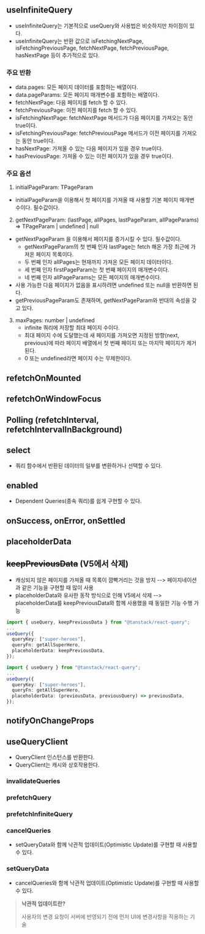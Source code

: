 ## useInfiniteQuery

- useInfiniteQuery는 기본적으로 useQuery와 사용법은 비슷하지만 차이점이 있다.
- useInfiniteQuery는 반환 값으로 isFetchingNextPage, isFetchingPreviousPage, fetchNextPage, fetchPreviousPage, hasNextPage 등이 추가적으로 있다.

### 주요 반환

- data.pages: 모든 페이지 데이터를 포함하는 배열이다.
- data.pageParams: 모든 페이지 매개변수를 포함하는 배열이다.
- fetchNextPage: 다음 페이지를 fetch 할 수 있다.
- fetchPreviousPage: 이전 페이지를 fetch 할 수 있다.
- isFetchingNextPage: fetchNextPage 메서드가 다음 페이지를 가져오는 동안 true이다.
- isFetchingPreviousPage: fetchPreviousPage 메서드가 이전 페이지를 가져오는 동안 true이다.
- hasNextPage: 가져올 수 있는 다음 페이지가 있을 경우 true이다.
- hasPreviousPage: 가져올 수 있는 이전 페이지가 있을 경우 true이다.

### 주요 옵션

1. initialPageParam: TPageParam

- initialPageParam을 이용해서 첫 페이지를 가져올 때 사용할 기본 페이지 매개변수이다. 필수값이다.

2. getNextPageParam: (lastPage, allPages, lastPageParam, allPageParams) => TPageParam | undefined | null

- getNextPageParam 을 이용해서 페이지를 증가시킬 수 있다. 필수값이다.
  - getNextPageParam의 첫 번째 인자 lastPage는 fetch 해온 가장 최근에 가져온 페이지 목록이다.
  - 두 번째 인자 allPages는 현재까지 가져온 모든 페이지 데이터이다.
  - 세 번째 인자 firstPageParam는 첫 번째 페이지의 매개변수이다.
  - 네 번째 인자 allPageParams는 모든 페이지의 매개변수이다.
- 사용 가능한 다음 페이지가 없음을 표시하려면 undefined 또는 null을 반환하면 된다.
- getPreviousPageParam도 존재하며, getNextPageParam와 반대의 속성을 갖고 있다.

3. maxPages: number | undefined
   - infinite 쿼리에 저장할 최대 페이지 수이다.
   - 최대 페이지 수에 도달했는데 새 페이지를 가져오면 지정된 방향(next, previous)에 따라 페이지 배열에서 첫 번째 페이지 또는 마지막 페이지가 제거된다.
   - 0 또는 undefined라면 페이지 수는 무제한이다.

## refetchOnMounted

## refetchOnWindowFocus

## Polling (refetchInterval, refetchIntervalInBackground)

## select

- 쿼리 함수에서 반환된 데이터의 일부를 변환하거나 선택할 수 있다.

## enabled

- Dependent Queries(종속 쿼리)를 쉽게 구현할 수 있다.

## onSuccess, onError, onSettled

## placeholderData

## ~~keepPreviousData~~ (V5에서 삭제)

- 캐싱되지 않은 페이지를 가져올 때 목록이 깜빡거리는 것을 방지 --> 페이지네이션과 같은 기능을 구현할 때 많이 사용
- placeholderData와 유사한 동작 방식으로 인해 V5에서 삭제 --> placeholderData를 keepPreviousData와 함께 사용했을 때 동일한 기능 수행 가능

```ts
import { useQuery, keepPreviousData } from "@tanstack/react-query";
...
useQuery({
  queryKey: ["super-heroes"],
  queryFn: getAllSuperHero,
  placeholderData: keepPreviousData,
});
```

```ts
import { useQuery } from "@tanstack/react-query";
...
useQuery({
  queryKey: ["super-heroes"],
  queryFn: getAllSuperHero,
  placeholderData: (previousData, previousQuery) => previousData,
});
```

## notifyOnChangeProps

## useQueryClient

- QueryClient 인스턴스를 반환한다.
- QueryClient는 캐시와 상호작용한다.

### invalidateQueries

### prefetchQuery

### prefetchInfiniteQuery

### cancelQueries

- setQueryData와 함께 낙관적 업데이트(Optimistic Update)를 구현할 때 사용할 수 있다.

### setQueryData

- cancelQueries와 함께 낙관적 업데이트(Optimistic Update)를 구현할 때 사용할 수 있다.

> **낙관적 업데이트란?**
>
> 사용자의 변경 요청이 서버에 반영되기 전에 먼저 UI에 변경사항을 적용하는 기술
